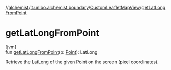 //[alchemist](../../../index.md)/[it.unibo.alchemist.boundary](../index.md)/[CustomLeafletMapView](index.md)/[getLatLongFromPoint](get-lat-long-from-point.md)

# getLatLongFromPoint

[jvm]\
fun [getLatLongFromPoint](get-lat-long-from-point.md)(p: [Point](https://docs.oracle.com/javase/8/docs/api/java/awt/Point.html)): LatLong

Retrieve the LatLong of the given [Point](https://docs.oracle.com/javase/8/docs/api/java/awt/Point.html) on the screen (pixel coordinates).
